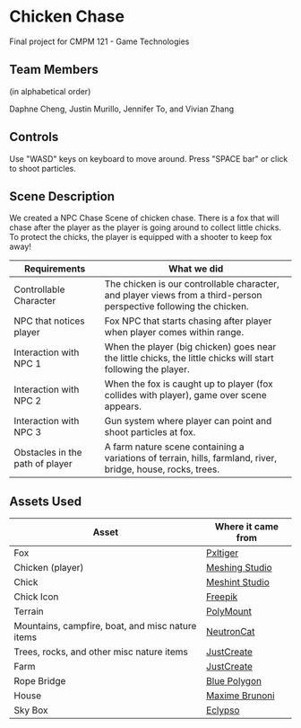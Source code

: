 # Chicken Chase

Final project for CMPM 121 - Game Technologies

## Team Members

(in alphabetical order)

Daphne Cheng, Justin Murillo, Jennifer To, and Vivian Zhang 

## Controls

Use "WASD" keys on keyboard to move around. Press "SPACE bar" or click to shoot particles.

## Scene Description

We created a NPC Chase Scene of chicken chase. There is a fox that will chase after the player as the player is going around to collect little chicks. To protect the chicks, the player is equipped with a shooter to keep fox away!

| Requirements| What we did |
|  ---        |     ----    |
| Controllable Character | The chicken is our controllable character, and player views from a third-person perspective following the chicken. |
| NPC that notices player  | Fox NPC that starts chasing after player when player comes within range.       | 
| Interaction with NPC 1  | When the player (big chicken) goes near the little chicks, the little chicks will start following the player.        | 
| Interaction with NPC 2| When the fox is caught up to player (fox collides with player), game over scene appears.|
| Interaction with NPC 3 | Gun system where player can point and shoot particles at fox.|
|Obstacles in the path of player| A farm nature scene containing a variations of terrain, hills, farmland, river, bridge, house, rocks, trees.|

## Assets Used

| Asset | Where it came from |
| ---- | ---- |
| Fox | [Pxltiger](https://assetstore.unity.com/packages/3d/characters/animals/toon-fox-183005) |
| Chicken (player) | [Meshing Studio](https://assetstore.unity.com/packages/3d/characters/animals/meshtint-free-chicken-mega-toon-series-151842)|
| Chick | [Meshint Studio](https://assetstore.unity.com/packages/3d/characters/animals/meshtint-free-chick-mega-toon-series-152777)|
| Chick Icon | [Freepik](https://www.flaticon.com/free-icons/easter)|
|Terrain | [PolyMount](https://assetstore.unity.com/packages/3d/vegetation/lowpoly-vegetation-season-pack-lite-96083)|
| Mountains, campfire, boat, and misc nature items | [NeutronCat](https://assetstore.unity.com/packages/3d/environments/landscapes/simple-low-poly-nature-pack-157552)|
| Trees, rocks, and other misc nature items | [JustCreate](https://assetstore.unity.com/packages/3d/environments/landscapes/low-poly-simple-nature-pack-162153)|
|Farm | [JustCreate](https://assetstore.unity.com/packages/3d/environments/industrial/low-poly-farm-pack-lite-188100) |
|Rope Bridge | [Blue Polygon](https://assetstore.unity.com/packages/3d/environments/rope-bridge-3d-222563) |
| House | [Maxime Brunoni](https://assetstore.unity.com/packages/3d/props/stylized-country-house-205553)|
| Sky Box | [Eclypso](/sky/skybox-add-on-136594) |

